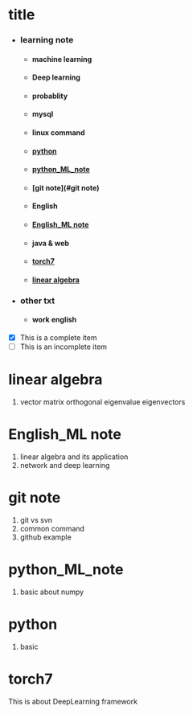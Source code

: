 # title

- ### learning note
  - #### machine learning
  - #### Deep learning
  - #### probablity
  - #### mysql
  - #### linux command
  - #### [python](#python)
  - #### [python_ML_note](#python_ML_note)
  - #### [git note](#git note)
  - #### English
  - #### [English_ML note](#English_MLnote)
  - #### java & web
  - #### [torch7](#torch7)
  - #### [linear algebra](#linearalgebra)

- ### other txt
  - #### work english

- [x] This is a complete item
- [ ] This is an incomplete item

# linear algebra
1. vector matrix orthogonal eigenvalue eigenvectors

# English_ML note
1. linear algebra and its application
2. network and deep learning

# git note
1. git vs svn
2. common command
3. github example

# python_ML_note
1. basic about numpy

# python
1. basic

# torch7
This is about DeepLearning framework
